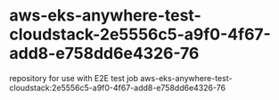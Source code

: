 # aws-eks-anywhere-test-cloudstack-2e5556c5-a9f0-4f67-add8-e758dd6e4326-76
repository for use with E2E test job aws-eks-anywhere-test-cloudstack:2e5556c5-a9f0-4f67-add8-e758dd6e4326-76
